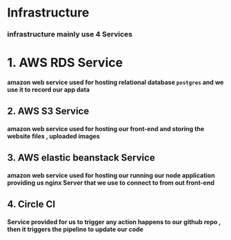 # Infrastructure

### infrastructure mainly use 4 Services

# 1. AWS RDS Service

#### amazon web service used for hosting relational database `postgres` and we use it to record our app data

## 2. AWS S3 Service

#### amazon web service used for hosting our front-end and storing the website files , uploaded images

## 3. AWS elastic beanstack Service

#### amazon web service used for hosting our running our node application providing us nginx Server that we use to connect to from out front-end

## 4. Circle CI

#### Service provided for us to trigger any action happens to our github repo , then it triggers the pipeline to update our code
